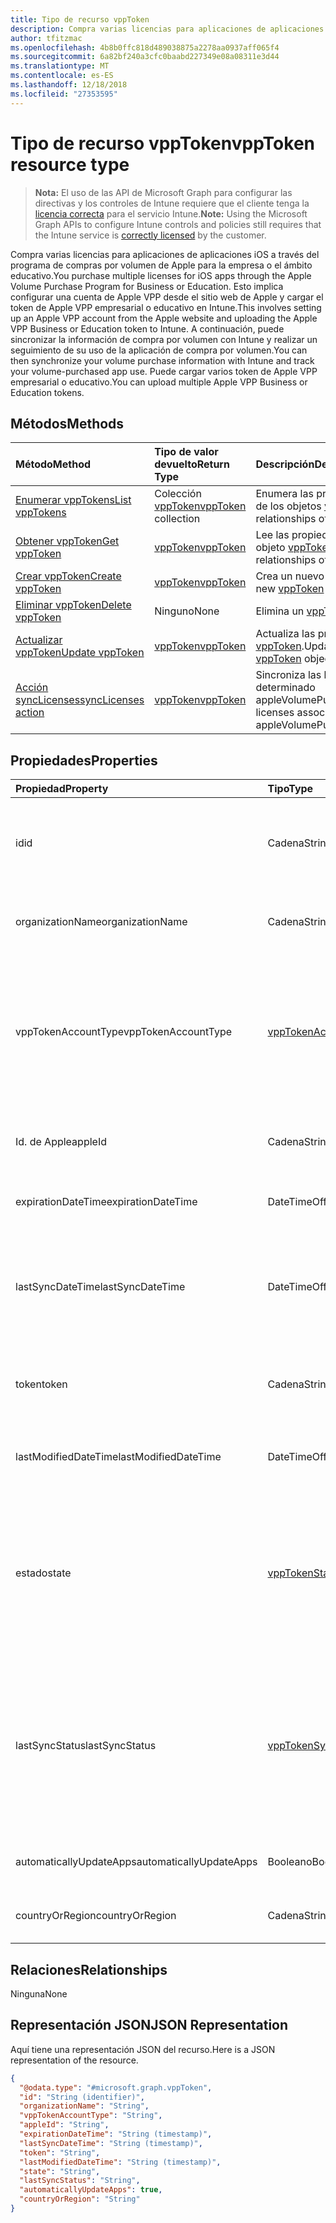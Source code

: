 ```yaml
---
title: Tipo de recurso vppToken
description: Compra varias licencias para aplicaciones de aplicaciones iOS a través del programa de compras por volumen de Apple para la empresa o el ámbito educativo. Esto implica configurar una cuenta de Apple VPP desde el sitio web de Apple y cargar el token de Apple VPP empresarial o educativo en Intune. A continuación, puede sincronizar la información de compra por volumen con Intune y realizar un seguimiento de su uso de la aplicación de compra por volumen. Puede cargar varios token de Apple VPP empresarial o educativo.
author: tfitzmac
ms.openlocfilehash: 4b8b0ffc818d489038875a2278aa0937aff065f4
ms.sourcegitcommit: 6a82bf240a3cfc0baabd227349e08a08311e3d44
ms.translationtype: MT
ms.contentlocale: es-ES
ms.lasthandoff: 12/18/2018
ms.locfileid: "27353595"
---
```

# <a name="vpptoken-resource-type"></a><span data-ttu-id="27e19-106">Tipo de recurso vppToken</span><span class="sxs-lookup"><span data-stu-id="27e19-106">vppToken resource type</span></span>

> <span data-ttu-id="27e19-107">**Nota:** El uso de las API de Microsoft Graph para configurar las directivas y los controles de Intune requiere que el cliente tenga la [licencia correcta](https://go.microsoft.com/fwlink/?linkid=839381) para el servicio Intune.</span><span class="sxs-lookup"><span data-stu-id="27e19-107">**Note:** Using the Microsoft Graph APIs to configure Intune controls and policies still requires that the Intune service is [correctly licensed](https://go.microsoft.com/fwlink/?linkid=839381) by the customer.</span></span>

<span data-ttu-id="27e19-108">Compra varias licencias para aplicaciones de aplicaciones iOS a través del programa de compras por volumen de Apple para la empresa o el ámbito educativo.</span><span class="sxs-lookup"><span data-stu-id="27e19-108">You purchase multiple licenses for iOS apps through the Apple Volume Purchase Program for Business or Education.</span></span> <span data-ttu-id="27e19-109">Esto implica configurar una cuenta de Apple VPP desde el sitio web de Apple y cargar el token de Apple VPP empresarial o educativo en Intune.</span><span class="sxs-lookup"><span data-stu-id="27e19-109">This involves setting up an Apple VPP account from the Apple website and uploading the Apple VPP Business or Education token to Intune.</span></span> <span data-ttu-id="27e19-110">A continuación, puede sincronizar la información de compra por volumen con Intune y realizar un seguimiento de su uso de la aplicación de compra por volumen.</span><span class="sxs-lookup"><span data-stu-id="27e19-110">You can then synchronize your volume purchase information with Intune and track your volume-purchased app use.</span></span> <span data-ttu-id="27e19-111">Puede cargar varios token de Apple VPP empresarial o educativo.</span><span class="sxs-lookup"><span data-stu-id="27e19-111">You can upload multiple Apple VPP Business or Education tokens.</span></span>
## <a name="methods"></a><span data-ttu-id="27e19-112">Métodos</span><span class="sxs-lookup"><span data-stu-id="27e19-112">Methods</span></span>
|<span data-ttu-id="27e19-113">Método</span><span class="sxs-lookup"><span data-stu-id="27e19-113">Method</span></span>|<span data-ttu-id="27e19-114">Tipo de valor devuelto</span><span class="sxs-lookup"><span data-stu-id="27e19-114">Return Type</span></span>|<span data-ttu-id="27e19-115">Descripción</span><span class="sxs-lookup"><span data-stu-id="27e19-115">Description</span></span>|
|:---|:---|:---|
|[<span data-ttu-id="27e19-116">Enumerar vppTokens</span><span class="sxs-lookup"><span data-stu-id="27e19-116">List vppTokens</span></span>](../api/intune-onboarding-vpptoken-list.md)|<span data-ttu-id="27e19-117">Colección [vppToken](../resources/intune-onboarding-vpptoken.md)</span><span class="sxs-lookup"><span data-stu-id="27e19-117">[vppToken](../resources/intune-onboarding-vpptoken.md) collection</span></span>|<span data-ttu-id="27e19-118">Enumera las propiedades y las relaciones de los objetos [vppToken](../resources/intune-onboarding-vpptoken.md).</span><span class="sxs-lookup"><span data-stu-id="27e19-118">List properties and relationships of the [vppToken](../resources/intune-onboarding-vpptoken.md) objects.</span></span>|
|[<span data-ttu-id="27e19-119">Obtener vppToken</span><span class="sxs-lookup"><span data-stu-id="27e19-119">Get vppToken</span></span>](../api/intune-onboarding-vpptoken-get.md)|[<span data-ttu-id="27e19-120">vppToken</span><span class="sxs-lookup"><span data-stu-id="27e19-120">vppToken</span></span>](../resources/intune-onboarding-vpptoken.md)|<span data-ttu-id="27e19-121">Lee las propiedades y las relaciones del objeto [vppToken](../resources/intune-onboarding-vpptoken.md).</span><span class="sxs-lookup"><span data-stu-id="27e19-121">Read properties and relationships of the [vppToken](../resources/intune-onboarding-vpptoken.md) object.</span></span>|
|[<span data-ttu-id="27e19-122">Crear vppToken</span><span class="sxs-lookup"><span data-stu-id="27e19-122">Create vppToken</span></span>](../api/intune-onboarding-vpptoken-create.md)|[<span data-ttu-id="27e19-123">vppToken</span><span class="sxs-lookup"><span data-stu-id="27e19-123">vppToken</span></span>](../resources/intune-onboarding-vpptoken.md)|<span data-ttu-id="27e19-124">Crea un nuevo objeto [vppToken](../resources/intune-onboarding-vpptoken.md).</span><span class="sxs-lookup"><span data-stu-id="27e19-124">Create a new [vppToken](../resources/intune-onboarding-vpptoken.md) object.</span></span>|
|[<span data-ttu-id="27e19-125">Eliminar vppToken</span><span class="sxs-lookup"><span data-stu-id="27e19-125">Delete vppToken</span></span>](../api/intune-onboarding-vpptoken-delete.md)|<span data-ttu-id="27e19-126">Ninguno</span><span class="sxs-lookup"><span data-stu-id="27e19-126">None</span></span>|<span data-ttu-id="27e19-127">Elimina un [vppToken](../resources/intune-onboarding-vpptoken.md).</span><span class="sxs-lookup"><span data-stu-id="27e19-127">Deletes a [vppToken](../resources/intune-onboarding-vpptoken.md).</span></span>|
|[<span data-ttu-id="27e19-128">Actualizar vppToken</span><span class="sxs-lookup"><span data-stu-id="27e19-128">Update vppToken</span></span>](../api/intune-onboarding-vpptoken-update.md)|[<span data-ttu-id="27e19-129">vppToken</span><span class="sxs-lookup"><span data-stu-id="27e19-129">vppToken</span></span>](../resources/intune-onboarding-vpptoken.md)|<span data-ttu-id="27e19-130">Actualiza las propiedades de un objeto [vppToken](../resources/intune-onboarding-vpptoken.md).</span><span class="sxs-lookup"><span data-stu-id="27e19-130">Update the properties of a [vppToken](../resources/intune-onboarding-vpptoken.md) object.</span></span>|
|[<span data-ttu-id="27e19-131">Acción syncLicenses</span><span class="sxs-lookup"><span data-stu-id="27e19-131">syncLicenses action</span></span>](../api/intune-onboarding-vpptoken-synclicenses.md)|[<span data-ttu-id="27e19-132">vppToken</span><span class="sxs-lookup"><span data-stu-id="27e19-132">vppToken</span></span>](../resources/intune-onboarding-vpptoken.md)|<span data-ttu-id="27e19-133">Sincroniza las licencias asociadas con un determinado appleVolumePurchaseProgramToken.</span><span class="sxs-lookup"><span data-stu-id="27e19-133">Syncs licenses associated with a specific appleVolumePurchaseProgramToken</span></span>|

## <a name="properties"></a><span data-ttu-id="27e19-134">Propiedades</span><span class="sxs-lookup"><span data-stu-id="27e19-134">Properties</span></span>
|<span data-ttu-id="27e19-135">Propiedad</span><span class="sxs-lookup"><span data-stu-id="27e19-135">Property</span></span>|<span data-ttu-id="27e19-136">Tipo</span><span class="sxs-lookup"><span data-stu-id="27e19-136">Type</span></span>|<span data-ttu-id="27e19-137">Descripción</span><span class="sxs-lookup"><span data-stu-id="27e19-137">Description</span></span>|
|:---|:---|:---|
|<span data-ttu-id="27e19-138">id</span><span class="sxs-lookup"><span data-stu-id="27e19-138">id</span></span>|<span data-ttu-id="27e19-139">Cadena</span><span class="sxs-lookup"><span data-stu-id="27e19-139">String</span></span>|<span data-ttu-id="27e19-140">Esto se genera automáticamente cuando se crea el appleVolumePurchaseProgramToken.</span><span class="sxs-lookup"><span data-stu-id="27e19-140">This is automatically generated when the appleVolumePurchaseProgramToken is created.</span></span> <span data-ttu-id="27e19-141">Es la clave de la entidad.</span><span class="sxs-lookup"><span data-stu-id="27e19-141">It is the Key of the entity.</span></span>|
|<span data-ttu-id="27e19-142">organizationName</span><span class="sxs-lookup"><span data-stu-id="27e19-142">organizationName</span></span>|<span data-ttu-id="27e19-143">Cadena</span><span class="sxs-lookup"><span data-stu-id="27e19-143">String</span></span>|<span data-ttu-id="27e19-144">Organización asociada al token del Programa de Compras por Volumen de Apple</span><span class="sxs-lookup"><span data-stu-id="27e19-144">The organization associated with the Apple Volume Purchase Program Token</span></span>|
|<span data-ttu-id="27e19-145">vppTokenAccountType</span><span class="sxs-lookup"><span data-stu-id="27e19-145">vppTokenAccountType</span></span>|[<span data-ttu-id="27e19-146">vppTokenAccountType</span><span class="sxs-lookup"><span data-stu-id="27e19-146">vppTokenAccountType</span></span>](../resources/intune-shared-vpptokenaccounttype.md)|<span data-ttu-id="27e19-147">Tipo de programa de compras por volumen al que está asociado el token del Programa de Compras por Volumen de Apple especificado.</span><span class="sxs-lookup"><span data-stu-id="27e19-147">The type of volume purchase program which the given Apple Volume Purchase Program Token is associated with.</span></span> <span data-ttu-id="27e19-148">Los valores posibles son: `business` y `education`.</span><span class="sxs-lookup"><span data-stu-id="27e19-148">Possible values are: `business`, `education`.</span></span> <span data-ttu-id="27e19-149">Los valores posibles son: `business` y `education`.</span><span class="sxs-lookup"><span data-stu-id="27e19-149">Possible values are: `business`, `education`.</span></span>|
|<span data-ttu-id="27e19-150">Id. de Apple</span><span class="sxs-lookup"><span data-stu-id="27e19-150">appleId</span></span>|<span data-ttu-id="27e19-151">Cadena</span><span class="sxs-lookup"><span data-stu-id="27e19-151">String</span></span>|<span data-ttu-id="27e19-152">Identificador de Apple asociado al token del Programa de compras por volumen de Apple especificado.</span><span class="sxs-lookup"><span data-stu-id="27e19-152">The apple Id associated with the given Apple Volume Purchase Program Token.</span></span>|
|<span data-ttu-id="27e19-153">expirationDateTime</span><span class="sxs-lookup"><span data-stu-id="27e19-153">expirationDateTime</span></span>|<span data-ttu-id="27e19-154">DateTimeOffset</span><span class="sxs-lookup"><span data-stu-id="27e19-154">DateTimeOffset</span></span>|<span data-ttu-id="27e19-155">La fecha y hora de vencimiento del token del Programa de compras por volumen de Apple.</span><span class="sxs-lookup"><span data-stu-id="27e19-155">The expiration date time of the Apple Volume Purchase Program Token.</span></span>|
|<span data-ttu-id="27e19-156">lastSyncDateTime</span><span class="sxs-lookup"><span data-stu-id="27e19-156">lastSyncDateTime</span></span>|<span data-ttu-id="27e19-157">DateTimeOffset</span><span class="sxs-lookup"><span data-stu-id="27e19-157">DateTimeOffset</span></span>|<span data-ttu-id="27e19-158">La última vez que se realizó la sincronización de una aplicación con el servicio del programa de compras por volumen de Apple utilizando el token de ese programa de compras.</span><span class="sxs-lookup"><span data-stu-id="27e19-158">The last time when an application sync was done with the Apple volume purchase program service using the the Apple Volume Purchase Program Token.</span></span>|
|<span data-ttu-id="27e19-159">token</span><span class="sxs-lookup"><span data-stu-id="27e19-159">token</span></span>|<span data-ttu-id="27e19-160">Cadena</span><span class="sxs-lookup"><span data-stu-id="27e19-160">String</span></span>|<span data-ttu-id="27e19-161">La cadena del token del programa de compras por volumen de Apple descargada desde ese programa de compras.</span><span class="sxs-lookup"><span data-stu-id="27e19-161">The Apple Volume Purchase Program Token string downloaded from the Apple Volume Purchase Program.</span></span>|
|<span data-ttu-id="27e19-162">lastModifiedDateTime</span><span class="sxs-lookup"><span data-stu-id="27e19-162">lastModifiedDateTime</span></span>|<span data-ttu-id="27e19-163">DateTimeOffset</span><span class="sxs-lookup"><span data-stu-id="27e19-163">DateTimeOffset</span></span>|<span data-ttu-id="27e19-164">La fecha y hora de modificación asociada con el token del Programa de compras por volumen de Apple.</span><span class="sxs-lookup"><span data-stu-id="27e19-164">Last modification date time associated with the Apple Volume Purchase Program Token.</span></span>|
|<span data-ttu-id="27e19-165">estado</span><span class="sxs-lookup"><span data-stu-id="27e19-165">state</span></span>|[<span data-ttu-id="27e19-166">vppTokenState</span><span class="sxs-lookup"><span data-stu-id="27e19-166">vppTokenState</span></span>](../resources/intune-onboarding-vpptokenstate.md)|<span data-ttu-id="27e19-167">Estado actual del token del Programa de compras por volumen de Apple.</span><span class="sxs-lookup"><span data-stu-id="27e19-167">Current state of the Apple Volume Purchase Program Token.</span></span> <span data-ttu-id="27e19-168">Los valores posibles son: `unknown`, `valid`, `expired`, `invalid` y `assignedToExternalMDM`.</span><span class="sxs-lookup"><span data-stu-id="27e19-168">Possible values are: `unknown`, `valid`, `expired`, `invalid`, `assignedToExternalMDM`.</span></span> <span data-ttu-id="27e19-169">Los valores posibles son: `unknown`, `valid`, `expired`, `invalid` y `assignedToExternalMDM`.</span><span class="sxs-lookup"><span data-stu-id="27e19-169">Possible values are: `unknown`, `valid`, `expired`, `invalid`, `assignedToExternalMDM`.</span></span>|
|<span data-ttu-id="27e19-170">lastSyncStatus</span><span class="sxs-lookup"><span data-stu-id="27e19-170">lastSyncStatus</span></span>|[<span data-ttu-id="27e19-171">vppTokenSyncStatus</span><span class="sxs-lookup"><span data-stu-id="27e19-171">vppTokenSyncStatus</span></span>](../resources/intune-onboarding-vpptokensyncstatus.md)|<span data-ttu-id="27e19-172">Estado de sincronización actual de la última sincronización de la aplicación que se activó con el Token del programa de compras por volumen de Apple.</span><span class="sxs-lookup"><span data-stu-id="27e19-172">Current sync status of the last application sync which was triggered using the Apple Volume Purchase Program Token.</span></span> <span data-ttu-id="27e19-173">Los valores posibles son: `none`, `inProgress`, `completed` y `failed`.</span><span class="sxs-lookup"><span data-stu-id="27e19-173">Possible values are: `none`, `inProgress`, `completed`, `failed`.</span></span> <span data-ttu-id="27e19-174">Los valores posibles son: `none`, `inProgress`, `completed` y `failed`.</span><span class="sxs-lookup"><span data-stu-id="27e19-174">Possible values are: `none`, `inProgress`, `completed`, `failed`.</span></span>|
|<span data-ttu-id="27e19-175">automaticallyUpdateApps</span><span class="sxs-lookup"><span data-stu-id="27e19-175">automaticallyUpdateApps</span></span>|<span data-ttu-id="27e19-176">Booleano</span><span class="sxs-lookup"><span data-stu-id="27e19-176">Boolean</span></span>|<span data-ttu-id="27e19-177">Si las aplicaciones para el token VPP se actualizarán automáticamente o no.</span><span class="sxs-lookup"><span data-stu-id="27e19-177">Whether or not apps for the VPP token will be automatically updated.</span></span>|
|<span data-ttu-id="27e19-178">countryOrRegion</span><span class="sxs-lookup"><span data-stu-id="27e19-178">countryOrRegion</span></span>|<span data-ttu-id="27e19-179">Cadena</span><span class="sxs-lookup"><span data-stu-id="27e19-179">String</span></span>|<span data-ttu-id="27e19-180">Si las aplicaciones para el token VPP se actualizarán automáticamente o no.</span><span class="sxs-lookup"><span data-stu-id="27e19-180">Whether or not apps for the VPP token will be automatically updated.</span></span>|

## <a name="relationships"></a><span data-ttu-id="27e19-181">Relaciones</span><span class="sxs-lookup"><span data-stu-id="27e19-181">Relationships</span></span>
<span data-ttu-id="27e19-182">Ninguna</span><span class="sxs-lookup"><span data-stu-id="27e19-182">None</span></span>
## <a name="json-representation"></a><span data-ttu-id="27e19-183">Representación JSON</span><span class="sxs-lookup"><span data-stu-id="27e19-183">JSON Representation</span></span>
<span data-ttu-id="27e19-184">Aquí tiene una representación JSON del recurso.</span><span class="sxs-lookup"><span data-stu-id="27e19-184">Here is a JSON representation of the resource.</span></span>
<!-- {
  "blockType": "resource",
  "keyProperty": "id",
  "@odata.type": "microsoft.graph.vppToken"
}
-->
``` json
{
  "@odata.type": "#microsoft.graph.vppToken",
  "id": "String (identifier)",
  "organizationName": "String",
  "vppTokenAccountType": "String",
  "appleId": "String",
  "expirationDateTime": "String (timestamp)",
  "lastSyncDateTime": "String (timestamp)",
  "token": "String",
  "lastModifiedDateTime": "String (timestamp)",
  "state": "String",
  "lastSyncStatus": "String",
  "automaticallyUpdateApps": true,
  "countryOrRegion": "String"
}
```



